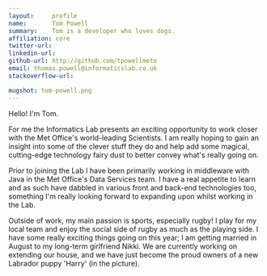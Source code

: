```yaml
---
layout:     profile
name:       Tom Powell
summary:    Tom is a developer who loves dogs.
affiliation: core
twitter-url:
linkedin-url:
github-url: http://github.com/tpowellmeto
email: thomas.powell@informaticslab.co.uk
stackoverflow-url:

mugshot: tom-powell.png
---
```

Hello! I'm Tom.

For me the Informatics Lab presents an exciting opportunity to work closer with the Met Office's world-leading Scientists. I am really hoping to gain an insight into some of the clever stuff they do and help add some magical, cutting-edge technology fairy dust to better convey what's really going on.

Prior to joining the Lab I have been primarily working in middleware with Java in the Met Office's Data Services team. I have a real appetite to learn and as such have dabbled in various front and back-end technologies too, something I'm really looking forward to expanding upon whilst working in the Lab.

Outside of work, my main passion is sports, especially rugby! I play for my local team and enjoy the social side of rugby as much as the playing side. I have some really exciting things going on this year; I am getting married in August to my long-term girlfriend Nikki. We are currently working on extending our house, and we have just become the proud owners of a new Labrador puppy 'Harry' (in the picture).
